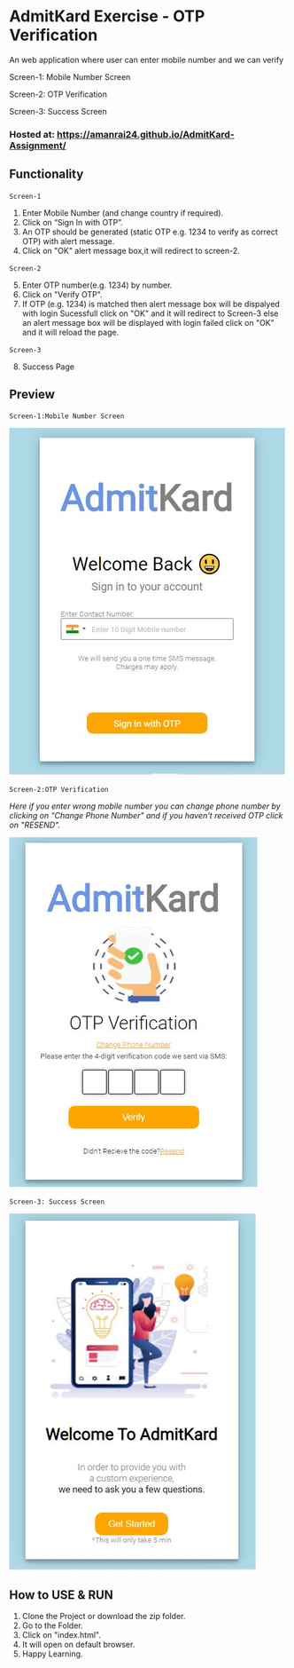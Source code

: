 # AdmitKard Exercise - OTP Verification
An web application where user can enter mobile number and we can verify

Screen-1: Mobile Number Screen

Screen-2: OTP Verification 

Screen-3: Success Screen 

### Hosted at: https://amanrai24.github.io/AdmitKard-Assignment/

## Functionality
`Screen-1`
1. Enter Mobile Number (and change country if required).
2. Click on “Sign In with OTP”.
3. An OTP should be generated (static OTP e.g. 1234 to verify as correct OTP) with alert message.
4. Click on "OK" alert message box,it will redirect to screen-2.

`Screen-2`

5. Enter OTP number(e.g. 1234) by number.
6. Click on "Verify OTP".
7. If OTP (e.g. 1234) is matched then alert message box will be dispalyed with login Sucessfull click on "OK" and it will redirect to Screen-3 else an alert message box will be displayed with login failed click on "OK" and it will reload the page.

`Screen-3`

8. Success Page

## Preview
`Screen-1:Mobile Number Screen`

![SCREEN-1](/images/screen1.JPG)

`Screen-2:OTP Verification`

*Here if you enter wrong mobile number you can change phone number by clicking on "Change Phone Number" and if you haven't received OTP click on "RESEND".*

![SCREEN-2](/images/screen2.JPG)

`Screen-3: Success Screen`

![SCREEN-1](/images/screen3.JPG)

## How to USE & RUN
1. Clone the Project or download the zip folder.
2. Go to the Folder.
3. Click on "index.html".
4. It will open on default browser.
5. Happy Learning.






